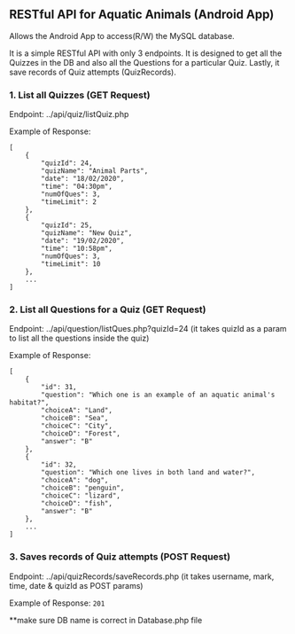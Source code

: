 ## RESTful API for Aquatic Animals (Android App)

Allows the Android App to access(R/W) the MySQL database. 

It is a simple RESTful API with only 3 endpoints. It is designed to get all the Quizzes in the DB and also all the Questions for a particular Quiz. Lastly, it save records of Quiz attempts (QuizRecords). 

### 1. List all Quizzes (GET Request)
Endpoint: ../api/quiz/listQuiz.php

Example of Response: 
```
[
    {
        "quizId": 24,
        "quizName": "Animal Parts",
        "date": "18/02/2020",
        "time": "04:30pm",
        "numOfQues": 3,
        "timeLimit": 2
    },
    {
        "quizId": 25,
        "quizName": "New Quiz",
        "date": "19/02/2020",
        "time": "10:58pm",
        "numOfQues": 3,
        "timeLimit": 10
    },
    ...
]
```

### 2. List all Questions for a Quiz (GET Request)
Endpoint: ../api/question/listQues.php?quizId=24
(it takes quizId as a param to list all the questions inside the quiz)

Example of Response: 
```
[
    {
        "id": 31,
        "question": "Which one is an example of an aquatic animal's habitat?",
        "choiceA": "Land",
        "choiceB": "Sea",
        "choiceC": "City",
        "choiceD": "Forest",
        "answer": "B"
    },
    {
        "id": 32,
        "question": "Which one lives in both land and water?",
        "choiceA": "dog",
        "choiceB": "penguin",
        "choiceC": "lizard",
        "choiceD": "fish",
        "answer": "B"
    },
    ...  
]
```

### 3. Saves records of Quiz attempts (POST Request)
Endpoint: ../api/quizRecords/saveRecords.php
(it takes username, mark, time, date & quizId as POST params)

Example of Response: 
`201`



**make sure DB name is correct in Database.php file